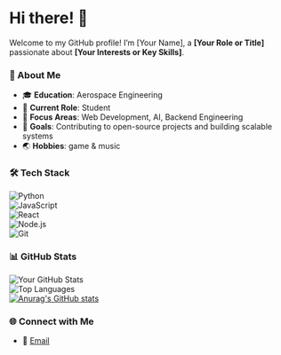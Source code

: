 # Hi there! 👋  
Welcome to my GitHub profile! I’m [Your Name], a **[Your Role or Title]** passionate about **[Your Interests or Key Skills]**.  

### 🌟 About Me  
- 🎓 **Education**: Aerospace Engineering 
- 💼 **Current Role**: Student 
- 🚀 **Focus Areas**: Web Development, AI, Backend Engineering
- 🎯 **Goals**: Contributing to open-source projects and building scalable systems
- 🌏 **Hobbies**: game & music 

### 🛠️ Tech Stack  
![Python](https://img.shields.io/badge/-Python-3776AB?logo=python&logoColor=white)  
![JavaScript](https://img.shields.io/badge/-JavaScript-F7DF1E?logo=javascript&logoColor=black)  
![React](https://img.shields.io/badge/-React-61DAFB?logo=react&logoColor=white)  
![Node.js](https://img.shields.io/badge/-Node.js-339933?logo=node.js&logoColor=white)  
![Git](https://img.shields.io/badge/-Git-F05032?logo=git&logoColor=white)  


### 📊 GitHub Stats  
![Your GitHub Stats](https://github-readme-stats.vercel.app/api?username=Robinsssson&show_icons=true)  
![Top Languages](https://github-readme-stats.vercel.app/api/top-langs/?username=Robinsssson&layout=compact)  
[![Anurag's GitHub stats](https://github-readme-stats.vercel.app/api?username=Robinsssson)](https://github.com/anuraghazra/github-readme-stats)

### 🌐 Connect with Me  
- 📧 [Email](mailto:your-email@example.com)  



